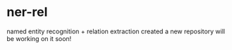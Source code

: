 # ner-rel
named entity recognition + relation extraction
created a new repository 
will be working on it soon!
